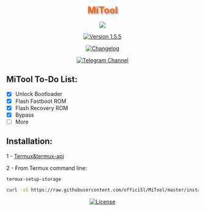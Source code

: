 <div align="center">

<h1 style="font-size: 24px; color: #FF6719; text-shadow: 2px 2px 4px rgba(0, 0, 0, 0.5);">MiTool</h1>

![](https://img.shields.io/badge/Compatible%20with%20Android(Termux)-black?logo=android&logoColor=green&style=for-the-badge)

[![Version 1.5.5](https://img.shields.io/badge/Version-1.5.5-brightgreen)](#)

[![Changelog](https://img.shields.io/badge/Changelog-brightgreen)](https://github.com/offici5l/MiTool/blob/main/CHANGELOG.md)

[![Telegram Channel](https://img.shields.io/badge/-telegram-red?color=white&logo=telegram&logoColor=blue)](https://t.me/Offici5l_Channel)

</div>

## MiTool To-Do List:

- [x] Unlock Bootloader
- [x] Flash Fastboot ROM
- [x] Flash Recovery ROM 
- [x] Bypass
- [ ] More

## Installation:

1 - [Termux&termux-api](http://offici5l.github.io/d-termux.html)

2 - From Termux command line:
```bash
termux-setup-storage
```
```bash
curl -sS https://raw.githubusercontent.com/offici5l/MiTool/master/install.sh | bash
```

<div align="center">

[![License](https://img.shields.io/badge/License-Apache_2.0-blue.svg)](./LICENSE)







